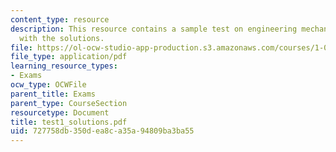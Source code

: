 ```yaml
---
content_type: resource
description: This resource contains a sample test on engineering mechanics, along
  with the solutions.
file: https://ol-ocw-studio-app-production.s3.amazonaws.com/courses/1-060-engineering-mechanics-ii-spring-2006/727758db350dea8ca35a94809ba3ba55_test1_solutions.pdf
file_type: application/pdf
learning_resource_types:
- Exams
ocw_type: OCWFile
parent_title: Exams
parent_type: CourseSection
resourcetype: Document
title: test1_solutions.pdf
uid: 727758db-350d-ea8c-a35a-94809ba3ba55
---
```

